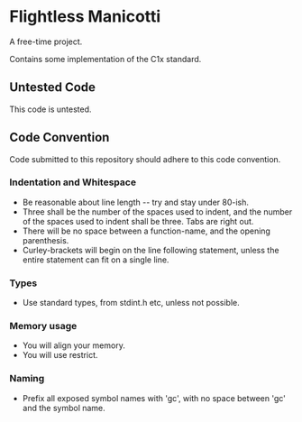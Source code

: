 # Flightless Manicotti
A free-time project. 

Contains some implementation of the C1x standard.

## Untested Code
This code is untested.

## Code Convention
Code submitted to this repository should adhere to this code convention.

### Indentation and Whitespace
* Be reasonable about line length -- try and stay under 80-ish.
* Three shall be the number of the spaces used to indent, and the number of the spaces used to indent shall be three. Tabs are right out.
* There will be no space between a function-name, and the opening parenthesis.
* Curley-brackets will begin on the line following statement, unless the entire statement can fit on a single line.

### Types
* Use standard types, from stdint.h etc, unless not possible.

### Memory usage 
* You will align your memory.
* You will use restrict.

### Naming
* Prefix all exposed symbol names with 'gc', with no space between 'gc' and the symbol name.